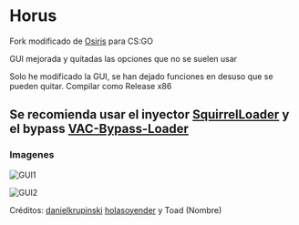 # Horus

Fork modificado de [Osiris](https://github.com/danielkrupinski/Osiris) para CS:GO

GUI mejorada y quitadas las opciones que no se suelen usar

Solo he modificado la GUI, se han dejado funciones en desuso que se pueden quitar. Compilar como Release x86

## Se recomienda usar el inyector [SquirrelLoader](https://github.com/holasoyender/SquirrelLoader) y el bypass [VAC-Bypass-Loader](https://github.com/danielkrupinski/VAC-Bypass-Loader)

### Imagenes

![GUI1](https://i.imgur.com/NVnjpwT.png)

![GUI2](https://i.imgur.com/vg9A7lE.png)

Créditos: [danielkrupinski](https://github.com/danielkrupinski) [holasoyender](https://github.com/holasoyender) y Toad (Nombre)
